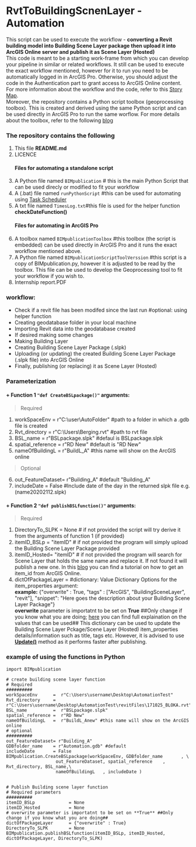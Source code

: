 # RvtToBuildingScnenLayer - Automation
This script can be used to execute the workflow - **converting a Revit building model into Building Scene Layer package then upload it into ArcGIS Online server and publish it as Scene Layer (Hosted)** <br/>
This code is meant to be a starting work-frame from which you can develop your pipeline in similar or related workflows. 
It still can be used to execute the exact workflow mentioned, however for it to run you need to be automatically logged in in ArcGIS Pro. Otherwise, you should adjust the code in the Authentication part to grant access to ArcGIS Online content. For more information about the workflow and the code, refer to this [Story Map](https://storymaps.arcgis.com/stories/3c2c29a8ff544db5a6df94d936430bd6).
<br/>
Moreover, the repository contains a Python script toolbox (geoprocessing toolbox). This is created and derived using the same Python script and can be used directly in ArcGIS Pro to run the same worflow. For more details about the toolbox, refer to the following [blog](https://community.esri.com/t5/arcgis-pro-blog/creating-geoprocessing-python-toolboxes-and-automating-your/ba-p/1007339)  

### The repository contains the following 
1. This file **README.md**
2. LICENCE
    #### Files for automating a standalone script
3. A Python file named `BIMpublication` # this is the main Python Script that can be used direcly or modified to fit your workflow
4. A (.bat) file named `runPythonScript` #this can be used for automating using [Task Scheduler](https://datatofish.com/python-script-windows-scheduler/)
5. A txt file named `TimesLog.txt`#this file is used for the helper function **checkDateFunction()**
    #### Files for automating in ArcGIS Pro
6. A toolbox named `BIMpublicationToolbox` #this toolbox (the script is embedded) can be used directly in ArcGIS Pro and it runs the exact workflow mentioned above. 
7. A Python file named `BIMpublicationScriptToolVerssion` #this script is a copy of BIMpublication.py, however it is adjusted to be read by the toolbox. This file can be used to develop the Geoprocessing tool to fit your workflow if you wish to.
8. Internship report.PDF 

### **workflow:**
+ Check if a revit file has been modifed since the last run #optional: using helper function
+ Creating geodatabase folder in your local machine
+ Importing Revit data into the geodatabase created
+ If desired making some changes
+ Making Building Layer
+ Creating Building Scene Layer Package (.slpk)
+ Uploading (or updating) the created Building Scene Layer Package (.slpk file) into ArcGIS Online
+ Finally, publishing (or replacing) it as Scene Layer (Hosted) 

### **Parameterization**
#### + Function 1 **`"def CreateBSLpackage()"`** arguments:
> Required 
  1. workSpaceEnv      = r"C:\user\AutoFolder"   #path to a folder in which a .gdb file is created
  2. Rvt_directory     = r"C:\Users\Berging.rvt" #path to rvt file 
  3. BSL_name          = r"BSLpackage.slpk"  #defaul is BSLpackage.slpk
  4. spatial_reference = r"RD New"               #default is "RD New"
  5. nameOfBuildingL   = r"BuildL_A"             #this name will show on the ArcGIS online 
> Optional
  6. out_FeatureDataset= r"Building_A"           #default "Building_A"
  7. includeDate       = False                   #Include date of the day in the returned slpk file e.g. (name20202112.slpk) <br/>
  
#### + Function 2 **`"def publishBSLfunction()"`** arguments:
> Required
  1. DirectoryTo_SLPK = None                    # if not provided the script will try derive it from the arguments of function 1 (if provided)
  2. itemID_BSLp  = "itemID"                    # if not provided the program will simply upload the Building Scene Layer Package provided 
  3. itemID_Hosted= "itemID"                    # if not provided the program will search for Scene Layer that holds the same name and replace it. If not found 
  it will publish a new one. In this [blog](https://community.esri.com/t5/arcgis-online-blog/where-can-i-find-the-item-id-for-an-arcgis-online-item/ba-p/890284#:~:text=Find%20the%20Layers%20section%2C%20click,ID%20in%20the%20address%20bar.) you can find a tutorial on how to get an item_id from ArcGIS Online.
  4. dictOfPackageLayer             = #dictionary: Value Dictionary Options for the item_properties argument: <br/> **example:** {"overwrite" : True, "tags" : ["ArcGIS", "BuildingSceneLayer", "revit"], "snippet": "Here goes the description about your Building Scene Layer Package"} <br/>
  **overwrite** parameter is importatnt to be set on **True** ##Only change if you know what you are doing; [here](https://developers.arcgis.com/python/api-reference/arcgis.gis.toc.html#arcgis.gis.ContentManager.add) you can find full explaination on the values that can be used##
  This dictionary can be used to update the Building Scene Layer Pckage/Scene Layer (Hosted) item_properties details/information such as title, tags etc. However, it is advised to use [**Update()**](https://developers.arcgis.com/python/api-reference/arcgis.gis.toc.html#arcgis.gis.ContentManager.add) method as it performs faster after publishing. 

### example of using the functions in Python

```
import BIMpublication

# create building scene layer function
# Required
########## 
workSpaceEnv      =  r"C:\Users\username\Desktop\AutomationTest" 
Rvt_directory     =  r"C:\Users\username\Desktop\AutomationTest\revitFiles\171025_BLOKA.rvt" 
BSL_name          =  r"BSLpackage.slpk" 
spatial_reference =  r"RD New" 
nameOfBuildingL   =  r"BuildL_Anew" #this name will show on the ArcGIS online
# optional
########## 
out_FeatureDataset= r"Building_A"
GDBfolder_name    = r"Automation.gdb" #default
includeDate       = False 
BIMpublication.CreateBSLpackage(workSpaceEnv, GDBfolder_name       , \
			       out_FeatureDataset, spatial_reference    , Rvt_directory, BSL_name,\
				   nameOfBuildingL   , includeDate )


# Publish Building scene layer function
# Required parameters 
##########
itemID_BSLp             = None 
itemID_Hosted           = None
# overwrite parameter is importatnt to be set on **True** ##Only change if you know what you are doing##  
dictOfPackageLayer      = {"overwrite" : True}
DirectoryTo_SLPK        = None
BIMpublication.publishBSLfunction(itemID_BSLp, itemID_Hosted, dictOfPackageLayer, DirectoryTo_SLPK)
```
